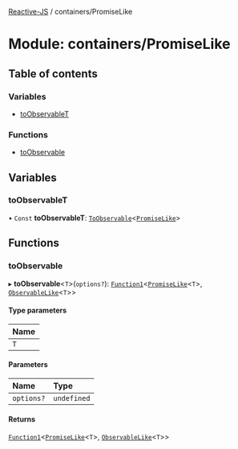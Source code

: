 [Reactive-JS](../README.md) / containers/PromiseLike

# Module: containers/PromiseLike

## Table of contents

### Variables

- [toObservableT](containers_PromiseLike.md#toobservablet)

### Functions

- [toObservable](containers_PromiseLike.md#toobservable)

## Variables

### toObservableT

• `Const` **toObservableT**: [`ToObservable`](rx.md#toobservable)<[`PromiseLike`](../interfaces/containers.PromiseLike.md)\>

## Functions

### toObservable

▸ **toObservable**<`T`\>(`options?`): [`Function1`](functions.md#function1)<[`PromiseLike`](../interfaces/containers.PromiseLike.md)<`T`\>, [`ObservableLike`](../interfaces/rx.ObservableLike.md)<`T`\>\>

#### Type parameters

| Name |
| :------ |
| `T` |

#### Parameters

| Name | Type |
| :------ | :------ |
| `options?` | `undefined` |

#### Returns

[`Function1`](functions.md#function1)<[`PromiseLike`](../interfaces/containers.PromiseLike.md)<`T`\>, [`ObservableLike`](../interfaces/rx.ObservableLike.md)<`T`\>\>
